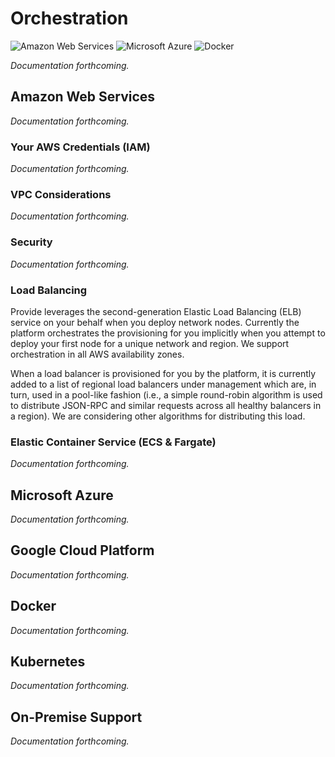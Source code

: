 # Orchestration

<img class="cloud-provider" alt="Amazon Web Services" src="https://s3.amazonaws.com/static.provide.services/img/aws-light.png" />
<img class="cloud-provider" alt="Microsoft Azure" src="https://s3.amazonaws.com/static.provide.services/img/azure-light.png" />
<img class="cloud-provider" alt="Docker" src="https://s3.amazonaws.com/static.provide.services/img/docker-light.png" />

<i>Documentation forthcoming.</i>

## Amazon Web Services

<i>Documentation forthcoming.</i>

### Your AWS Credentials (IAM)

<i>Documentation forthcoming.</i>

### VPC Considerations

<i>Documentation forthcoming.</i>

### Security

<i>Documentation forthcoming.</i>

### Load Balancing

Provide leverages the second-generation Elastic Load Balancing (ELB) service on your behalf when you deploy network nodes. Currently the platform orchestrates the provisioning for you implicitly when you attempt to deploy your first node for a unique network and region. We support orchestration in all AWS availability zones.

When a load balancer is provisioned for you by the platform, it is currently added to a list of regional load balancers under management which are, in turn, used in a pool-like fashion (i.e., a simple round-robin algorithm is used to distribute JSON-RPC and similar requests across all healthy balancers in a region). We are considering other algorithms for distributing this load.

### Elastic Container Service (ECS & Fargate)

<i>Documentation forthcoming.</i>


## Microsoft Azure

<i>Documentation forthcoming.</i>


## Google Cloud Platform

<i>Documentation forthcoming.</i>


## Docker

<i>Documentation forthcoming.</i>


## Kubernetes

<i>Documentation forthcoming.</i>


## On-Premise Support

<i>Documentation forthcoming.</i>
